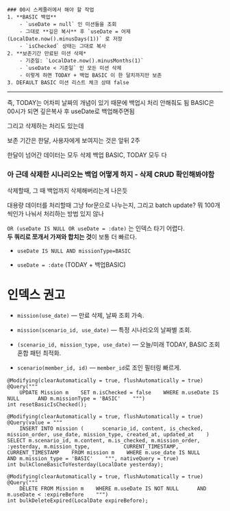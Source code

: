 ```
### 00시 스케줄러에서 해야 할 작업
1. **BASIC 백업**
    - `useDate = null` 인 미션들을 조회
    - 그대로 **깊은 복사** 후 `useDate = 어제(LocalDate.now().minusDays(1))` 로 저장
    - `isChecked` 상태는 그대로 복사
2. **보존기간 만료된 미션 삭제*
    - 기준일: `LocalDate.now().minusMonths(1)`
    - `useDate < 기준일` 인 모든 미션 삭제
    - 이렇게 하면 TODAY + 백업 BASIC 이 한 달치까지만 보존
3. DEFAULT BASIC 미션 리스트 체크 상태 false
```


---

즉, TODAY는 어차피 날짜의 개념이 있기 때문에 백업시 처리 안해줘도 됨
BASIC은 00시가 되면 깊은복사 후 useDate로 백업해주면됨

그리고 삭제하는 처리도 있는데

보존 기간은 한달, 사용자에게 보여지는 것은 앞뒤 2주

한달이 넘어간 데이터는 모두 삭제
백업 BASIC, TODAY 모두 다


### 아 근데 삭제한 시나리오는 백업 어떻게 하지 - 삭제 CRUD 확인해봐야함
삭제할때, 그 때 백업까지 삭제해버리는게 나은듯



대용량 데이터를 처리할때 그냥 for문으로 나누는지, 
그리고 batch update? 뭐 100개씩인가 나눠서 처리하는 방법 있지 않나




`OR (useDate IS NULL OR useDate = :date)` 는 인덱스 타기 어렵다.  
**두 쿼리로 쪼개서 가져와 합치는 것**이 보통 더 빠르다.

- `useDate IS NULL AND missionType=BASIC`
    
- `useDate = :date` (TODAY + 백업BASIC)


# 인덱스 권고

- `mission(use_date)` — 만료 삭제, 날짜 조회 가속.
    
- `mission(scenario_id, use_date)` — 특정 시나리오의 날짜별 조회.
    
- `(scenario_id, mission_type, use_date)` — 오늘/미래 TODAY, BASIC 조회 혼합 패턴 최적화.
    
- `scenario(member_id, id)` — `member_id`로 조인 필터링 빠르게.

```
@Modifying(clearAutomatically = true, flushAutomatically = true)  
@Query("""  
    UPDATE Mission m    SET m.isChecked = false    WHERE m.useDate IS NULL      AND m.missionType = 'BASIC'    """)  
int resetBasicIsChecked();  
  
@Modifying(clearAutomatically = true, flushAutomatically = true)  
@Query(value = """  
    INSERT INTO mission (      scenario_id, content, is_checked, mission_order, use_date, mission_type, created_at, updated_at    )    SELECT m.scenario_id, m.content, m.is_checked, m.mission_order, :yesterday, m.mission_type,           CURRENT_TIMESTAMP, CURRENT_TIMESTAMP    FROM mission m    WHERE m.use_date IS NULL      AND m.mission_type = 'BASIC'    """, nativeQuery = true)  
int bulkCloneBasicToYesterday(LocalDate yesterday);  
  
@Modifying(clearAutomatically = true, flushAutomatically = true)  
@Query("""  
    DELETE FROM Mission m    WHERE m.useDate IS NOT NULL      AND m.useDate < :expireBefore    """)  
int bulkDeleteExpired(LocalDate expireBefore);
```
